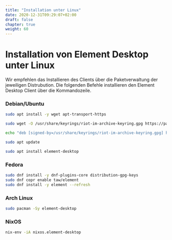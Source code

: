 ```yaml
---
title: "Installation unter Linux"
date: 2020-12-31T09:29:07+02:00
draft: false
chapter: true
weight: 60
---
```

# Installation von Element Desktop unter Linux
Wir empfehlen das Installieren des Clients über die Paketverwaltung der jeweiligen Distrubution. Die folgenden Befehle installieren den Element Desktop Client über die Kommandozeile.

### Debian/Ubuntu
```sh
sudo apt install -y wget apt-transport-https

sudo wget -O /usr/share/keyrings/riot-im-archive-keyring.gpg https://packages.riot.im/debian/riot-im-archive-keyring.gpg

echo "deb [signed-by=/usr/share/keyrings/riot-im-archive-keyring.gpg] https://packages.riot.im/debian/ default main" | sudo tee /etc/apt/sources.list.d/riot-im.list

sudo apt update

sudo apt install element-desktop
```
### Fedora
```sh
sudo dnf install -y dnf-plugins-core distribution-gpg-keys
sudo dnf copr enable taw/element
sudo dnf install -y element --refresh
```
### Arch Linux
```sh
sudo pacman -Sy element-desktop
```
### NixOS
```sh
nix-env -iA nixos.element-desktop
```
